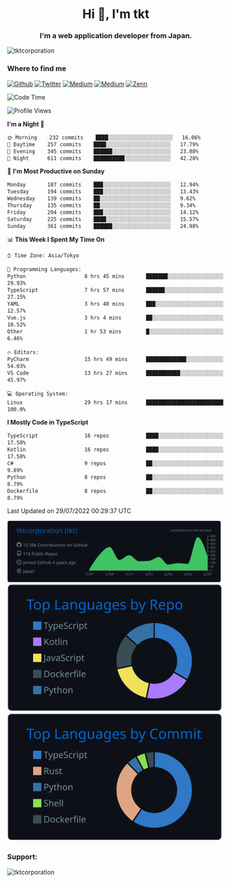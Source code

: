 <h1 align="center">Hi 👋, I'm tkt</h1>
<h3 align="center">I'm a web application developer from Japan.</h3>

<p align="left"> <img src="https://komarev.com/ghpvc/?username=tktcorporation&label=Profile%20views&color=0e75b6&style=flat" alt="tktcorporation" /> </p>

<h3>Where to find me</h3>
<p>
<a href="https://github.com/tktcorporation" target="_blank"><img alt="Github" src="https://img.shields.io/badge/GitHub-%2312100E.svg?&style=for-the-badge&logo=Github&logoColor=white" /></a>
<a href="https://twitter.com/tktcorporation" target="_blank"><img alt="Twitter" src="https://img.shields.io/badge/twitter-%231DA1F2.svg?&style=for-the-badge&logo=twitter&logoColor=white" /></a>
<a href="https://www.linkedin.com/in/tktcorporation" target="_blank"><img alt="Medium" src="https://img.shields.io/badge/linkdin-0a66c2.svg?&style=for-the-badge&logo=linkedin&logoColor=white" /></a>
<a href="https://qiita.com/tktcorporation" target="_blank"><img alt="Medium" src="https://img.shields.io/badge/qiita-55C500.svg?&style=for-the-badge&logo=qiita&logoColor=white" /></a>
<a href="https://zenn.dev/tktcorporation" target="_blank"><img alt="Zenn" src="https://img.shields.io/badge/Zenn-3EA8FF.svg?&style=for-the-badge&logo=Zenn&logoColor=white" /></a>
</p>
  
<!--START_SECTION:waka-->
![Code Time](http://img.shields.io/badge/Code%20Time-459%20hrs%2024%20mins-blue)

![Profile Views](http://img.shields.io/badge/Profile%20Views-18-blue)

**I'm a Night 🦉** 

```text
🌞 Morning    232 commits    ████░░░░░░░░░░░░░░░░░░░░░   16.06% 
🌆 Daytime    257 commits    ████░░░░░░░░░░░░░░░░░░░░░   17.79% 
🌃 Evening    345 commits    ██████░░░░░░░░░░░░░░░░░░░   23.88% 
🌙 Night      611 commits    ██████████░░░░░░░░░░░░░░░   42.28%

```
📅 **I'm Most Productive on Sunday** 

```text
Monday       187 commits    ███░░░░░░░░░░░░░░░░░░░░░░   12.94% 
Tuesday      194 commits    ███░░░░░░░░░░░░░░░░░░░░░░   13.43% 
Wednesday    139 commits    ██░░░░░░░░░░░░░░░░░░░░░░░   9.62% 
Thursday     135 commits    ██░░░░░░░░░░░░░░░░░░░░░░░   9.34% 
Friday       204 commits    ███░░░░░░░░░░░░░░░░░░░░░░   14.12% 
Saturday     225 commits    ████░░░░░░░░░░░░░░░░░░░░░   15.57% 
Sunday       361 commits    ██████░░░░░░░░░░░░░░░░░░░   24.98%

```


📊 **This Week I Spent My Time On** 

```text
⌚︎ Time Zone: Asia/Tokyo

💬 Programming Languages: 
Python                   8 hrs 45 mins       ███████░░░░░░░░░░░░░░░░░░   29.93% 
TypeScript               7 hrs 57 mins       ██████░░░░░░░░░░░░░░░░░░░   27.15% 
YAML                     3 hrs 40 mins       ███░░░░░░░░░░░░░░░░░░░░░░   12.57% 
Vue.js                   3 hrs 4 mins        ██░░░░░░░░░░░░░░░░░░░░░░░   10.52% 
Other                    1 hr 53 mins        █░░░░░░░░░░░░░░░░░░░░░░░░   6.46%

🔥 Editors: 
PyCharm                  15 hrs 49 mins      █████████████░░░░░░░░░░░░   54.03% 
VS Code                  13 hrs 27 mins      ███████████░░░░░░░░░░░░░░   45.97%

💻 Operating System: 
Linux                    29 hrs 17 mins      █████████████████████████   100.0%

```

**I Mostly Code in TypeScript** 

```text
TypeScript               16 repos            ████░░░░░░░░░░░░░░░░░░░░░   17.58% 
Kotlin                   16 repos            ████░░░░░░░░░░░░░░░░░░░░░   17.58% 
C#                       9 repos             ██░░░░░░░░░░░░░░░░░░░░░░░   9.89% 
Python                   8 repos             ██░░░░░░░░░░░░░░░░░░░░░░░   8.79% 
Dockerfile               8 repos             ██░░░░░░░░░░░░░░░░░░░░░░░   8.79%

```



 Last Updated on 29/07/2022 00:29:37 UTC
<!--END_SECTION:waka-->

[![](https://raw.githubusercontent.com/tktcorporation/tktcorporation/master/profile-summary-card-output/github_dark/0-profile-details.svg)](https://github.com/vn7n24fzkq/github-profile-summary-cards)
[![](https://raw.githubusercontent.com/tktcorporation/tktcorporation/master/profile-summary-card-output/github_dark/1-repos-per-language.svg)](https://github.com/vn7n24fzkq/github-profile-summary-cards) [![](https://raw.githubusercontent.com/tktcorporation/tktcorporation/master/profile-summary-card-output/github_dark/2-most-commit-language.svg)](https://github.com/vn7n24fzkq/github-profile-summary-cards)

<h3 align="left">Support:</h3>
<p><a href="https://www.buymeacoffee.com/tktcorporation"> <img align="left" src="https://cdn.buymeacoffee.com/buttons/v2/default-yellow.png" height="50" width="210" alt="tktcorporation" /></a></p><br><br>

